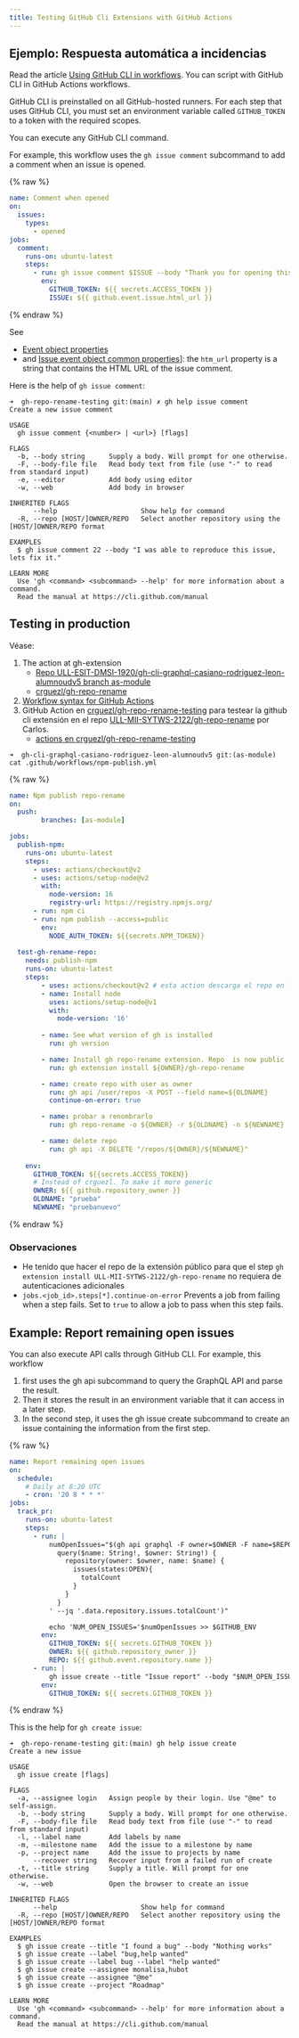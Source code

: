 ```yaml
---
title: Testing GitHub Cli Extensions with GitHub Actions
---
```


## Ejemplo: Respuesta automática a incidencias

Read the article [Using GitHub CLI in workflows](https://docs.github.com/en/actions/advanced-guides/using-github-cli-in-workflows). You can script with GitHub CLI in GitHub Actions workflows.

GitHub CLI is preinstalled on all GitHub-hosted runners. For each step that uses GitHub CLI, you must set an environment variable called `GITHUB_TOKEN` to a token with the required scopes.

You can execute any GitHub CLI command. 

For example, this workflow uses the `gh issue comment` subcommand to add a comment when an issue is opened.

{% raw %}
```yml 
name: Comment when opened
on:
  issues:
    types:
      - opened
jobs:
  comment:
    runs-on: ubuntu-latest
    steps:
      - run: gh issue comment $ISSUE --body "Thank you for opening this issue!"
        env:
          GITHUB_TOKEN: ${{ secrets.ACCESS_TOKEN }}
          ISSUE: ${{ github.event.issue.html_url }}
```
{% endraw %}

See 
* [Event object properties](https://docs.github.com/en/developers/webhooks-and-events/events/issue-event-types#event-object-properties-6)
*  and [Issue event object common properties](https://docs.github.com/en/developers/webhooks-and-events/events/issue-event-types#issue-event-object-common-properties)]: the `htm_url` property is a string that contains the HTML URL of the issue comment.

Here is the help of `gh issue comment`:


```
➜  gh-repo-rename-testing git:(main) ✗ gh help issue comment
Create a new issue comment

USAGE
  gh issue comment {<number> | <url>} [flags]

FLAGS
  -b, --body string      Supply a body. Will prompt for one otherwise.
  -F, --body-file file   Read body text from file (use "-" to read from standard input)
  -e, --editor           Add body using editor
  -w, --web              Add body in browser

INHERITED FLAGS
      --help                     Show help for command
  -R, --repo [HOST/]OWNER/REPO   Select another repository using the [HOST/]OWNER/REPO format

EXAMPLES
  $ gh issue comment 22 --body "I was able to reproduce this issue, lets fix it."

LEARN MORE
  Use 'gh <command> <subcommand> --help' for more information about a command.
  Read the manual at https://cli.github.com/manual
```


## Testing in production 

Véase:

1. The action at gh-extension 
   - [Repo ULL-ESIT-DMSI-1920/gh-cli-graphql-casiano-rodriguez-leon-alumnoudv5 branch as-module](https://github.com/ULL-ESIT-DMSI-1920/gh-cli-graphql-casiano-rodriguez-leon-alumnoudv5/tree/as-module)
   - [crguezl/gh-repo-rename](https://github.com/crguezl/gh-repo-rename)
2. [Workflow syntax for GitHub Actions](https://docs.github.com/es/actions/learn-github-actions/workflow-syntax-for-github-actions#)
4. GitHub Action en [crguezl/gh-repo-rename-testing](https://github.com/crguezl/gh-repo-rename-testing) para testear la github cli  extensión 
en el repo [ULL-MII-SYTWS-2122/gh-repo-rename](https://github.com/ULL-MII-SYTWS-2122/gh-repo-rename) por Carlos.
    - [actions en crguezl/gh-repo-rename-testing](https://github.com/crguezl/gh-repo-rename-testing/actions)


```
➜  gh-cli-graphql-casiano-rodriguez-leon-alumnoudv5 git:(as-module) cat .github/workflows/npm-publish.yml 
```
{% raw %}
```yml
name: Npm publish repo-rename
on:
  push:
        branches: [as-module]

jobs:
  publish-npm:
    runs-on: ubuntu-latest
    steps:
      - uses: actions/checkout@v2
      - uses: actions/setup-node@v2
        with:
          node-version: 16
          registry-url: https://registry.npmjs.org/
      - run: npm ci
      - run: npm publish --access=public
        env:
          NODE_AUTH_TOKEN: ${{secrets.NPM_TOKEN}}
          
  test-gh-rename-repo:
    needs: publish-npm
    runs-on: ubuntu-latest
    steps: 
        - uses: actions/checkout@v2 # esta action descarga el repo en la máquina virtual
        - name: Install node
          uses: actions/setup-node@v1
          with:
            node-version: '16'
        
        - name: See what version of gh is installed
          run: gh version  

        - name: Install gh repo-rename extension. Repo  is now public
          run: gh extension install ${OWNER}/gh-repo-rename  

        - name: create repo with user as owner
          run: gh api /user/repos -X POST --field name=${OLDNAME}        
          continue-on-error: true   

        - name: probar a renombrarlo
          run: gh repo-rename -o ${OWNER} -r ${OLDNAME} -n ${NEWNAME}         

        - name: delete repo
          run: gh api -X DELETE "/repos/${OWNER}/${NEWNAME}"           
        
    env:
      GITHUB_TOKEN: ${{secrets.ACCESS_TOKEN}}
      # Instead of crguezl. To make it more generic
      OWNER: ${{ github.repository_owner }}
      OLDNAME: "prueba"
      NEWNAME: "pruebanuevo"
```
{% endraw %}

### Observaciones

* He tenido que hacer el repo de la extensión público para que el step `gh extension install ULL-MII-SYTWS-2122/gh-repo-rename` no requiera de autenticaciones adicionales
* `jobs.<job_id>.steps[*].continue-on-error` Prevents a job from failing when a step fails. 
  Set to `true` to allow a job to pass when this step fails.


## Example: Report remaining open issues

You can also execute API calls through GitHub CLI. For example, this workflow 

1. first uses the gh api subcommand to query the GraphQL API and parse the result. 
2. Then it stores the result in an environment variable that it can access in a later step. 
3. In the second step, it uses the gh issue create subcommand to create an issue containing the information from the first step.

{% raw %}
```yml 
name: Report remaining open issues
on: 
  schedule: 
    # Daily at 8:20 UTC
    - cron: '20 8 * * *'
jobs:
  track_pr:
    runs-on: ubuntu-latest
    steps:
      - run: |
          numOpenIssues="$(gh api graphql -F owner=$OWNER -F name=$REPO -f query='
            query($name: String!, $owner: String!) {
              repository(owner: $owner, name: $name) {
                issues(states:OPEN){
                  totalCount
                }
              }
            }
          ' --jq '.data.repository.issues.totalCount')"

          echo 'NUM_OPEN_ISSUES='$numOpenIssues >> $GITHUB_ENV
        env:
          GITHUB_TOKEN: ${{ secrets.GITHUB_TOKEN }}
          OWNER: ${{ github.repository_owner }}
          REPO: ${{ github.event.repository.name }}
      - run: |
          gh issue create --title "Issue report" --body "$NUM_OPEN_ISSUES issues remaining" --repo $GITHUB_REPOSITORY
        env:
          GITHUB_TOKEN: ${{ secrets.GITHUB_TOKEN }}
```
{% endraw %}

This is the help for `gh create issue`:

```
➜  gh-repo-rename-testing git:(main) gh help issue create
Create a new issue

USAGE
  gh issue create [flags]

FLAGS
  -a, --assignee login   Assign people by their login. Use "@me" to self-assign.
  -b, --body string      Supply a body. Will prompt for one otherwise.
  -F, --body-file file   Read body text from file (use "-" to read from standard input)
  -l, --label name       Add labels by name
  -m, --milestone name   Add the issue to a milestone by name
  -p, --project name     Add the issue to projects by name
      --recover string   Recover input from a failed run of create
  -t, --title string     Supply a title. Will prompt for one otherwise.
  -w, --web              Open the browser to create an issue

INHERITED FLAGS
      --help                     Show help for command
  -R, --repo [HOST/]OWNER/REPO   Select another repository using the [HOST/]OWNER/REPO format

EXAMPLES
  $ gh issue create --title "I found a bug" --body "Nothing works"
  $ gh issue create --label "bug,help wanted"
  $ gh issue create --label bug --label "help wanted"
  $ gh issue create --assignee monalisa,hubot
  $ gh issue create --assignee "@me"
  $ gh issue create --project "Roadmap"

LEARN MORE
  Use 'gh <command> <subcommand> --help' for more information about a command.
  Read the manual at https://cli.github.com/manual
  ```